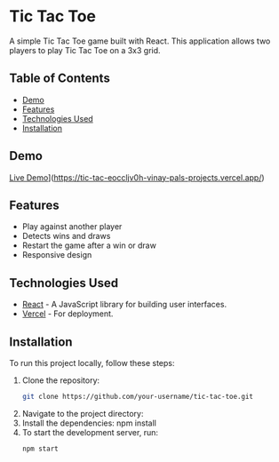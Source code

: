 # Tic Tac Toe

A simple Tic Tac Toe game built with React. This application allows two players to play Tic Tac Toe on a 3x3 grid.

## Table of Contents

- [Demo](#demo)
- [Features](#features)
- [Technologies Used](#technologies-used)
- [Installation](#installation)

## Demo

[Live Demo]([https://your-vercel-deployed-url)](https://tic-tac-eoccljv0h-vinay-pals-projects.vercel.app/) 

## Features

- Play against another player
- Detects wins and draws
- Restart the game after a win or draw
- Responsive design

## Technologies Used

- [React](https://reactjs.org/) - A JavaScript library for building user interfaces.
- [Vercel](https://vercel.com/) - For deployment.

## Installation

To run this project locally, follow these steps:

1. Clone the repository:
   ```bash
   git clone https://github.com/your-username/tic-tac-toe.git
2. Navigate to the project directory:
3. Install the dependencies: npm install
4. To start the development server, run:
   ```bash
   npm start
